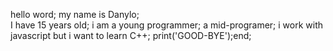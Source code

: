 hello word; 
my name is Danylo;  
I have 15 years old; 
i am a young programmer; 
a mid-programer; 
i work with javascript but i want to learn C++; 
print('GOOD-BYE');end; 
